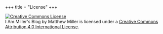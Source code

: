 +++
title = "License"
+++

<a rel="license" href="http://creativecommons.org/licenses/by/4.0/"><img alt="Creative Commons License" style="border-width:0" src="https://i.creativecommons.org/l/by/4.0/88x31.png" /></a><br /><span xmlns:dct="http://purl.org/dc/terms/" href="http://purl.org/dc/dcmitype/Text" property="dct:title" rel="dct:type">I Am Miller's Blog</span> by <span xmlns:cc="http://creativecommons.org/ns#" property="cc:attributionName">Matthew Miller</span> is licensed under a <a rel="license" href="http://creativecommons.org/licenses/by/4.0/">Creative Commons Attribution 4.0 International License</a>.